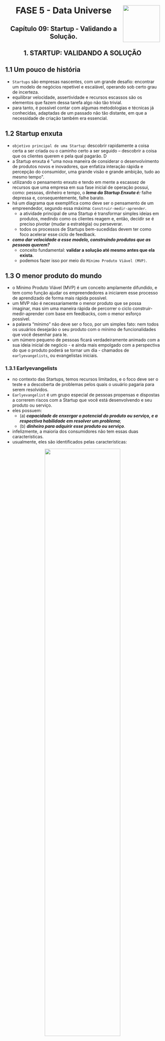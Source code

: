 <div align="center">
<a href="https://github.com/monicaquintal" target="_blank"><img align="right" height="120px" src="../assets/logo.png" /></a>
<h1>FASE 5 - Data Universe</h1>
<h2>Capítulo 09: Startup - Validando a Solução.</h2>
</div>

<div align="center">
<h2>1. STARTUP: VALIDANDO A SOLUÇÃO</h2>
</div>

## 1.1 Um pouco de história

- `Startups` são empresas nascentes, com um grande desafio: encontrar um modelo de negócios repetível e escalável, operando sob certo grau de incerteza. 
- equilibrar velocidade, assertividade e recursos escassos são os elementos que fazem dessa tarefa algo não tão trivial. 
- para tanto, é possível contar com algumas metodologias e técnicas já conhecidas, adaptadas de um passado não tão distante, em que a necessidade de criação também era essencial.

## 1.2 Startup enxuta

- `objetivo principal de uma Startup`: descobrir rapidamente a coisa certa a ser criada ou o caminho certo a ser seguido – descobrir a coisa que os clientes querem e pela qual pagarão. D
- a Startup enxuta é "uma nova maneira de considerar o desenvolvimento de produtos novos e inovadores, que enfatiza interação rápida e percepção do consumidor, uma grande visão e grande ambição, tudo ao mesmo tempo".
- utilizando o pensamento enxuto e tendo em mente a escassez de recursos que uma empresa em sua fase inicial de operação possui, como: pessoas, dinheiro e tempo, o ***lema da Startup Enxuta é:*** falhe depressa e, consequentemente, falhe barato. 
- há um diagrama que exemplifica como deve ser o pensamento de um empreendedor, segundo essa máxima: `Construir-medir-aprender`.
  - a atividade principal de uma Startup é transformar simples ideias em produtos, medindo como os clientes reagem e, então, decidir se é preciso pivotar (mudar a estratégia) ou perseverar. 
  - todos os processos de Startups bem-sucedidas devem ter como foco acelerar esse ciclo de feedback.
- ***como dar velocidade a esse modelo, construindo produtos que as pessoas querem?*** 
  - conceito fundamental: **validar a solução até mesmo antes que ela exista**. 
  - podemos fazer isso por meio do `Mínimo Produto Viável (MVP)`.

## 1.3 O menor produto do mundo

- o Mínimo Produto Viável (MVP) é um conceito amplamente difundido, e tem como função ajudar os empreendedores a iniciarem esse processo de aprendizado de forma mais rápida possível. 
- um MVP não é necessariamente o menor produto que se possa imaginar, mas sim uma maneira rápida de percorrer o ciclo construir-medir-aprender com base em feedbacks, com o menor esforço possível.
- a palavra “mínimo” não deve ser o foco, por um simples fato: nem todos os usuários desejarão o seu produto com o mínimo de funcionalidades que você desenhar para le. 
- um número pequeno de pessoas ficará verdadeiramente animado com a sua ideia inicial de negócio - e ainda mais empolgado com a perspectiva do que o produto poderá se tornar um dia - chamados de `earlyevangelists`, ou evangelistas iniciais.

### 1.3.1 Earlyevangelists
- no contexto das Startups, temos recursos limitados, e o foco deve ser o teste e a descoberta de problemas pelos quais o usuário pagaria para serem resolvidos. 
- `Earlyevangelist` é um grupo especial de pessoas propensas e dispostas a correrem riscos com a Startup que você está desenvolvendo e seu produto ou serviço. 
- eles possuem: 
  - (a) ***capacidade de enxergar o potencial do produto ou serviço, e a respectiva habilidade em resolver um problema***; 
  - (b) ***dinheiro para adquirir esse produto ou serviço***. 
- infelizmente, a maioria dos consumidores não tem essas duas características. 
- usualmente, eles são identificados pelas características:

<div align="center">
<img src="./images/cap09-earlyevangelists.png" width="70%"><br>
<em>Características dos Earlyevangelists.;</em>
</div>

- esse grupo especial precisa amar a visão de produto que você deseja construir, e não o produto em si. 
- apaixonados pela visão, eles não se importarão se você errar com o produto, seja ele cheio de bugs, um vilão de memória de processamento, com falhas no código, seja cheio de funcionalidades erradas e faltantes. 
- esse grupo seleto de pessoas, uma vez descoberto, faz parte da sua equipe; são tão apaixonados pela visão do produto, que são capazes de narrar o que será o produto e vender essa ideia para outras pessoas, evangelizando essas pessoas a também se tornarem clientes.
- é na comunicação com os earlyevangelists, e na validação das hipóteses de negócio e de produto do seu negócio, que entra o conceito de MVP.

## 1.4 Mínimo Produto Viável

- em uma definição bastante simples e direta: `O mínimo produto viável é aquela versão de um novo produto que permite uma equipe coletar o máximo de aprendizado de validação a respeito dos clientes com o mínimo de esforço possível`. 
- isso significa que grande parte do esforço desse produto inicial não é de desenvolvimento, mas sim de conversas com clientes, métricas e análises.
  - esse conceito é especialmente importante e aqui fica a lição: ***não adianta sair construindo***.
  - não só o produto, mas o MVP precisa ser validado e pensado. 
- neste pontocabe a importância da formulação de hipóteses a serem validadas. 

## 1.5 Resumindo a história

- este capítulo discutiu a importância de se pensar em testes rápidos, de modo a testar suas hipóteses de negócio. 
- um MVP serve simplesmente ao propósito de cumprir com o ciclo de construir-medir-aprender, do conceito Lean Startup, e não é algo trivial a ser feito. 
- qpesar de poder ser considerado “um pequeno produto”, um MVP não é só isso. É muito mais. Um MVP é a menor experiência que valida as hipóteses de um empreendedor.

## 1.6 Bônus: PoC x Protótipo x MVP

- como um desenvolvedor de software, é importante conhecer não só o que é um MVP e a sua ideia central, mas saber a diferença entre o termo e o conceito em relação à PoC e a ideia de protótipo. 
- há de se considerar alguns detalhes quando se pensa em desenvolver uma das três abordagens:
  - Quem é o público-alvo da técnica a ser empregada?
  - Quem será o público-alvo do produto final?
  - O que você quer validar?
- é importante que o desenvolvedor e o time responsável pela confecção das abordagens reflitam sobre essas três questões. 

### 1.6.1 PoC (Proof of Concept ou Prova de Conceito)
- esse método é uma prova de conceito sobre a viabilidade técnica do uso de uma ferramenta. 
- uma prova de conceito pode ser desenvolvida, geralmente, durante um tempo preestabelecido, de forma a testar o conceito vendido.
- esse método é especialmente eficaz quando o produto já existe e será usado em condições novas, em um cenário nunca testado antes, ou se o produto já existe, mas necessita de novas linhas de código para a adaptação à nova realidade.
- a grande desvantagem é o tempo: certamente uma PoC envolverá o time de desenvolvimento que deverá provar que as funcionalidades definidas no escopo da PoC funcionam como deveriam. 
- além de tempo, esse desenvolvimento fatalmente custará dinheiro e cabe à etapa de negociação validar quem paga essa conta; se a empresa fornecedora, e que desenvolverá a PoC, ou a empresa contratante, que demanda a PoC. 

### 1.6.2 Protótipo
- se uma PoC mostra o que o produto consegue e pode fazer, o protótipo mostra como será feito. 
- um protótipo nada mais é do que uma versão, geralmente funcional, do que será o produto final. 
- dessa forma, é possível tangibilizar o que será feito, tornando palpável aos usuários as possibilidades do produto. 
- com o protótipo correto, você pode atrair investimento, realizar o início de um processo de venda, ou começar um MVP. 

### 1.6.3 MVP
- tem como foco testar o interesse inicial de um grupo sobre determinado negócio ou, ainda, validar um modelo inicial de negócios. 
- validando rápido é possível errar rápido e, consequentemente, mais barato. 
- o MVP pode ser utilizado em contextos distintos.
- é diferente, por exemplo, de uma PoC pois aqui não queremos demonstrar que determinado produto é capaz de fazer alguma coisa, muitas vezes o produto sequer existe. O que queremos aqui é aplicar os conceitos de Startup Enxuta, de forma rápida, e aprendendo sempre.

--- 

## FAST TEST

### 1. A expressão "falhar depressa para falhar barato" resume qual lema?
> O lema da startup enxuta.

### 2. O que são earlyevangelists?
> Earlyevangelists são um grupo especial de pessoas propensas e dispostas a correrem riscos com a startup que você está desenvolvendo, bem como com o seu produto ou serviço.

### 3. Qual destas não é uma das características dos earlyevangelists?
> Conseguem testar rápido a ideia dos outros, oferecendo feedbacks velozes e precisos do que se deve alterar.

### 4. O que são startups?
> Startups são empresas nascentes, com um modelo de negócio repetível e escalável.

### 5. O que é MVP?
> O Mínimo Produto Viável (MVP) é um conceito que define uma maneira rápida de percorrer o ciclo construir-medir-aprender com base em feedbacks e o menor esforço possível.

### 6. A grande desvantagem é o tempo e o custo, já que envolveremos o time de desenvolvimento, o qual deverá garantir as funcionalidades definidas no escopo. Do que estamos falando?
> PoC.

### 7. Qual é o ciclo iterativo da startup enxuta?
> Construir, medir e aprender… repetidas vezes.

### 8. Como poderíamos resumir o modelo de desenvolvimento de cliente elaborado por Steve Blank em 2014?
> Poderíamos resumir esse modelo como "vá para a rua", ou seja, quanto mais rápido tiver contato com os clientes, melhor.

### 9. A menor experiência que valida as hipóteses de um empreendedor sobre a sua ideia chama-se:
> MVP.

### 10.O que é um PoC?
> PoC significa Proof of Concept, ou Prova de Conceito. Como o próprio nome diz, esse método é uma prova de conceito sobre a viabilidade técnica do uso de uma ferramenta.

---

[Voltar ao início!](https://github.com/DigouO/Smart_Cities_FIAP_2024)